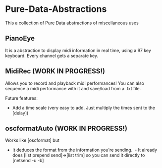 # Pure-Data-Abstractions
This a collection of Pure Data abstractions of miscellaneous uses

## PianoEye

It is a abstraction to display midi information in real time, using a 97 key keyboard. Every channel gets a separate key.

## MidiRec (WORK IN PROGRESS!)

Allows you to record and playback midi performances! You can also sequence a midi performance with it and save/load from a .txt file.

Future features:

  - Add a time scale (very easy to add. Just multiply the times sent to the [delay])

## oscformatAuto (WORK IN PROGRESS!)

Works like [oscformat] but

  - It deduces the format from the information you're sending.
  - It already does [list prepend send]->[list trim] so you can send it directly to [netsend -u -b]
